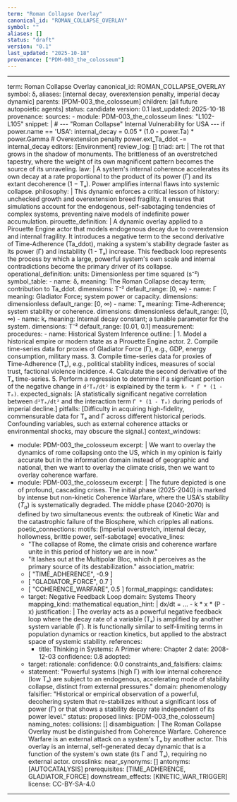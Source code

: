 ```yaml
---
term: "Roman Collapse Overlay"
canonical_id: "ROMAN_COLLAPSE_OVERLAY"
symbol: ""
aliases: []
status: "draft"
version: "0.1"
last_updated: "2025-10-18"
provenance: ["PDM-003_the_colosseum"]
---
```


---
term: Roman Collapse Overlay
canonical_id: ROMAN_COLLAPSE_OVERLAY
symbol: δᵣ
aliases: [internal decay, overextension penalty, imperial decay dynamic]
parents: [PDM-003_the_colosseum]
children: [all future autopoietic agents]
status: candidate
version: 0.1
last_updated: 2025-10-18
provenance:
  sources:
    - module: PDM-003_the_colosseum
      lines: "L102-L105"
      snippet: |
        # --- "Roman Collapse" Internal Vulnerability for USA ---
        if power.name == 'USA':
            internal_decay = 0.05 * (1.0 - power.Ta) * power.Gamma # Overextension penalty
            power.ext_Ta_ddot -= internal_decay
  editors: [Environment]
  review_log: []
triad:
  art: |
    The rot that grows in the shadow of monuments. The brittleness of an overstretched tapestry, where the weight of its own magnificent pattern becomes the source of its unraveling.
  law: |
    A system's internal coherence accelerates its own decay at a rate proportional to the product of its power (Γ) and its extant decoherence (1 − Tₐ). Power amplifies internal flaws into systemic collapse.
  philosophy: |
    This dynamic enforces a critical lesson of history: unchecked growth and overextension breed fragility. It ensures that simulations account for the endogenous, self-sabotaging tendencies of complex systems, preventing naive models of indefinite power accumulation.
pirouette_definition: |
  A dynamic overlay applied to a Pirouette Engine actor that models endogenous decay due to overextension and internal fragility. It introduces a negative term to the second derivative of Time-Adherence (Ta_ddot), making a system's stability degrade faster as its power (Γ) and instability (1 - Tₐ) increase. This feedback loop represents the process by which a large, powerful system's own scale and internal contradictions become the primary driver of its collapse.
operational_definition:
  units: Dimensionless per time squared (s⁻²)
  symbol_table:
    - name: δᵣ
      meaning: The Roman Collapse decay term; contribution to Ta_ddot.
      dimensions: T⁻²
      default_range: [0, ∞)
    - name: Γ
      meaning: Gladiator Force; system power or capacity.
      dimensions: dimensionless
      default_range: [0, ∞)
    - name: Tₐ
      meaning: Time-Adherence; system stability or coherence.
      dimensions: dimensionless
      default_range: [0, ∞)
    - name: kᵣ
      meaning: Internal decay constant; a tunable parameter for the system.
      dimensions: T⁻²
      default_range: [0.01, 0.1]
  measurement:
    procedures:
      - name: Historical System Inference
        outline: |
          1. Model a historical empire or modern state as a Pirouette Engine actor.
          2. Compile time-series data for proxies of Gladiator Force (Γ), e.g., GDP, energy consumption, military mass.
          3. Compile time-series data for proxies of Time-Adherence (Tₐ), e.g., political stability indices, measures of social trust, factional violence incidence.
          4. Calculate the second derivative of the Tₐ time-series.
          5. Perform a regression to determine if a significant portion of the negative change in `d²Tₐ/dt²` is explained by the term `kᵣ * Γ * (1 - Tₐ)`.
        expected_signals: [A statistically significant negative correlation between `d²Tₐ/dt²` and the interaction term `Γ * (1 - Tₐ)` during periods of imperial decline.]
        pitfalls: [Difficulty in acquiring high-fidelity, commensurable data for Tₐ and Γ across different historical periods. Confounding variables, such as external coherence attacks or environmental shocks, may obscure the signal.]
context_windows:
  - module: PDM-003_the_colosseum
    excerpt: |
      We want to overlay the dynamics of rome collapsing onto the US, which in my opinion is fairly accurate but in the information domain instead of geographic and national, then we want to overlay the climate crisis, then we want to overlay coherence warfare.
  - module: PDM-003_the_colosseum
    excerpt: |
      The future depicted is one of profound, cascading crises. The initial phase (2025-2040) is marked by intense but non-kinetic Coherence Warfare, where the USA's stability ($T_a$) is systematically degraded. The middle phase (2040-2070) is defined by two simultaneous events: the outbreak of Kinetic War and the catastrophic failure of the Biosphere, which cripples all nations.
poetic_connections:
  motifs: [imperial overstretch, internal decay, hollowness, brittle power, self-sabotage]
  evocative_lines:
    - "The collapse of Rome, the climate crisis and coherence warfare unite in this period of history we are in now."
    - "It lashes out at the Multipolar Bloc, which it perceives as the primary source of its destabilization."
  association_matrix:
    - [ "TIME_ADHERENCE", -0.9 ]
    - [ "GLADIATOR_FORCE", 0.7 ]
    - [ "COHERENCE_WARFARE", 0.5 ]
formal_mappings:
  candidates:
    - target: Negative Feedback Loop
      domain: Systems Theory
      mapping_kind: mathematical
      equation_hint: |
        dx/dt = ... - k * x * (P - x)
      justification: |
        The overlay acts as a powerful negative feedback loop where the decay rate of a variable (Tₐ) is amplified by another system variable (Γ). It is functionally similar to self-limiting terms in population dynamics or reaction kinetics, but applied to the abstract space of systemic stability.
      references:
        - title: Thinking in Systems: A Primer
          where: Chapter 2
          date: 2008-12-03
      confidence: 0.8
  adopted:
    - target:
      rationale:
      confidence: 0.0
constraints_and_falsifiers:
  claims:
    - statement: "Powerful systems (high Γ) with low internal coherence (low Tₐ) are subject to an endogenous, accelerating mode of stability collapse, distinct from external pressures."
      domain: phenomenology
      falsifier: "Historical or empirical observation of a powerful, decohering system that re-stabilizes without a significant loss of power (Γ) or that shows a stability decay rate independent of its power level."
      status: proposed
      links: [PDM-003_the_colosseum]
naming_notes:
  collisions: []
  disambiguation: |
    The Roman Collapse Overlay must be distinguished from Coherence Warfare. Coherence Warfare is an external attack on a system's Tₐ by another actor. This overlay is an internal, self-generated decay dynamic that is a function of the system's own state (its Γ and Tₐ), requiring no external actor.
crosslinks:
  near_synonyms: []
  antonyms: [AUTOCATALYSIS]
  prerequisites: [TIME_ADHERENCE, GLADIATOR_FORCE]
  downstream_effects: [KINETIC_WAR_TRIGGER]
license: CC-BY-SA-4.0
---